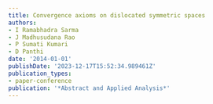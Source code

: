 ```yaml
---
title: Convergence axioms on dislocated symmetric spaces
authors:
- I Ramabhadra Sarma
- J Madhusudana Rao
- P Sumati Kumari
- D Panthi
date: '2014-01-01'
publishDate: '2023-12-17T15:52:34.989461Z'
publication_types:
- paper-conference
publication: '*Abstract and Applied Analysis*'
---
```

